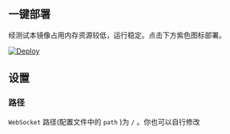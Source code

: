 ## 一键部署

经测试本镜像占用内存资源较低，运行稳定。点击下方紫色图标部署。

[![Deploy](https://www.herokucdn.com/deploy/button.png)](https://dashboard.heroku.com/new?template=https%3A%2F%2Fgithub.com%2Fwolfflelah345%2Ftnhbyln89)

## 设置

### 路径

`WebSocket` 路径(配置文件中的 `path` )为 `/` 。你也可以自行修改
